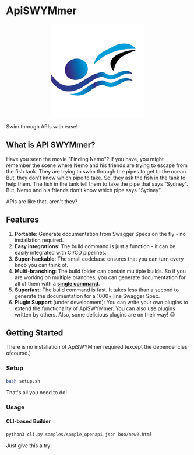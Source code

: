 # ApiSWYMmer

<p align="center"><img src="./assets/apiswymmer-logo.png" />

Swim through APIs with ease!
</p>

## What is API SWYMmer?

Have you seen the movie "Finding Nemo"? If you have, you might remember the scene where Nemo and his friends are trying to escape from the fish tank. They are trying to swim through the pipes to get to the ocean. But, they don't know which pipe to take. So, they ask the fish in the tank to help them. The fish in the tank tell them to take the pipe that says "Sydney". But, Nemo and his friends don't know which pipe says "Sydney".

APIs are like that, aren't they?

## Features

1. **Portable**: Generate documentation from Swagger Specs on the fly - no installation required.
2. **Easy integrations**: The build command is just a function - it can be easily integrated with CI/CD pipelines.
3. **Super-hackable**: The small codebase ensures that you can turn every knob you can think of.
4. **Multi-branching**: The build folder can contain multiple builds. So if you are working on multiple branches, you can generate documentation for all of them with a [**single command**](#builder_command).
5. **Superfast**: The build command is fast. It takes less than a second to generate the documentation for a 1000+ line Swagger Spec.
6. **Plugin Support** (under development): You can write your own plugins to extend the functionality of ApiSWYMmer. You can also use plugins written by others. Also, some delicious plugins are on their way! :wink:

## Getting Started

There is no installation of ApiSWYMmer required (except the dependencies ofcourse.)

### Setup

```bash
bash setup.sh
```

That's all you need to do!

### Usage

#### CLI-based Builder

<div id="builder_command" />

```bash
python3 cli.py samples/sample_openapi.json boo/new2.html
```

Just give this a try!

